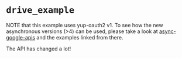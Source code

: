 # `drive_example`

NOTE that this example uses yup-oauth2 v1. To see how the new asynchronous
versions (>4) can be used, please take a look at
[async-google-apis](https://github.com/dermesser/async-google-apis) and the
examples linked from there.

The API has changed a lot!
